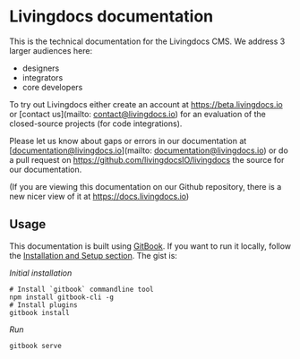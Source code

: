 # Livingdocs documentation

This is the technical documentation for the Livingdocs CMS. We address 3 larger audiences here:
- designers
- integrators
- core developers

To try out Livingdocs either create an account at https://beta.livingdocs.io or [contact us](mailto: contact@livingdocs.io) for an evaluation of the closed-source projects (for code integrations).


Please let us know about gaps or errors in our documentation at [documentation@livingdocs.io](mailto: documentation@livingdocs.io) or do a pull request on https://github.com/livingdocsIO/livingdocs the source for our documentation.


(If you are viewing this documentation on our Github repository, there is a new nicer view of it at https://docs.livingdocs.io)


## Usage

This documentation is built using [GitBook](https://www.gitbook.com/). If you want to run it locally, follow the [Installation and Setup section](https://toolchain.gitbook.com/setup.html). The gist is:

*Initial installation*

```
# Install `gitbook` commandline tool
npm install gitbook-cli -g
# Install plugins
gitbook install
```

*Run*

```
gitbook serve
```
